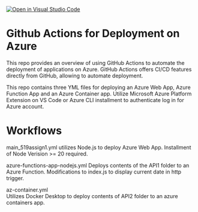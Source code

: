 [![Open in Visual Studio Code](https://classroom.github.com/assets/open-in-vscode-718a45dd9cf7e7f842a935f5ebbe5719a5e09af4491e668f4dbf3b35d5cca122.svg)](https://classroom.github.com/online_ide?assignment_repo_id=14178188&assignment_repo_type=AssignmentRepo)


# Github Actions for Deployment on Azure 

This repo provides an overview of using GitHub Actions to automate the deployment of applications on Azure. GitHub Actions offers CI/CD features directly from GitHub, allowing to automate deployment.


This repo contains three YML files for deploying an Azure Web App, Azure Function App and an Azure Container app. 
Utilize Microsoft Azure Platform Extension on VS Code or Azure CLI installment to authenticate log in for Azure account.

# Workflows


main_519assign1.yml utilizes Node.js to deploy Azure Web App. 
Installment of Node Verision >= 20 required.


azure-functions-app-nodejs.yml 
Deploys contents of the API1 folder to an Azure Function. Modifications to index.js to display current date in http trigger.

az-container.yml  
Utilizes Docker Desktop to deploy contents of API2 folder to an azure containers app.
